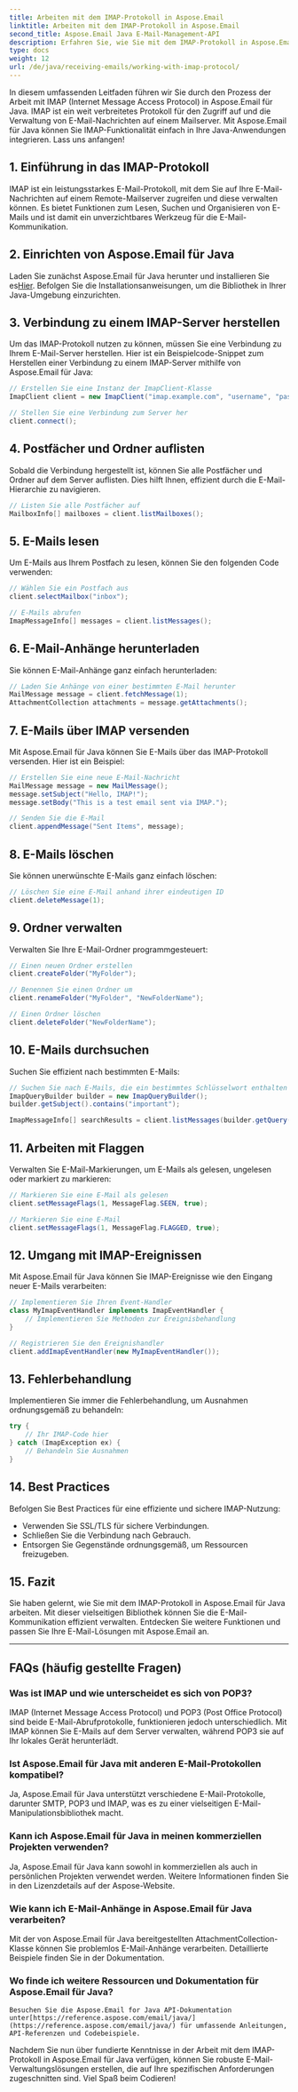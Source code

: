 ```yaml
---
title: Arbeiten mit dem IMAP-Protokoll in Aspose.Email
linktitle: Arbeiten mit dem IMAP-Protokoll in Aspose.Email
second_title: Aspose.Email Java E-Mail-Management-API
description: Erfahren Sie, wie Sie mit dem IMAP-Protokoll in Aspose.Email für Java arbeiten, um Ihre E-Mail-Kommunikation effizient zu verwalten.
type: docs
weight: 12
url: /de/java/receiving-emails/working-with-imap-protocol/
---
```


In diesem umfassenden Leitfaden führen wir Sie durch den Prozess der Arbeit mit IMAP (Internet Message Access Protocol) in Aspose.Email für Java. IMAP ist ein weit verbreitetes Protokoll für den Zugriff auf und die Verwaltung von E-Mail-Nachrichten auf einem Mailserver. Mit Aspose.Email für Java können Sie IMAP-Funktionalität einfach in Ihre Java-Anwendungen integrieren. Lass uns anfangen!


## 1. Einführung in das IMAP-Protokoll

IMAP ist ein leistungsstarkes E-Mail-Protokoll, mit dem Sie auf Ihre E-Mail-Nachrichten auf einem Remote-Mailserver zugreifen und diese verwalten können. Es bietet Funktionen zum Lesen, Suchen und Organisieren von E-Mails und ist damit ein unverzichtbares Werkzeug für die E-Mail-Kommunikation.

## 2. Einrichten von Aspose.Email für Java

 Laden Sie zunächst Aspose.Email für Java herunter und installieren Sie es[Hier](https://releases.aspose.com/email/java/). Befolgen Sie die Installationsanweisungen, um die Bibliothek in Ihrer Java-Umgebung einzurichten.

## 3. Verbindung zu einem IMAP-Server herstellen

Um das IMAP-Protokoll nutzen zu können, müssen Sie eine Verbindung zu Ihrem E-Mail-Server herstellen. Hier ist ein Beispielcode-Snippet zum Herstellen einer Verbindung zu einem IMAP-Server mithilfe von Aspose.Email für Java:

```java
// Erstellen Sie eine Instanz der ImapClient-Klasse
ImapClient client = new ImapClient("imap.example.com", "username", "password");

// Stellen Sie eine Verbindung zum Server her
client.connect();
```

## 4. Postfächer und Ordner auflisten

Sobald die Verbindung hergestellt ist, können Sie alle Postfächer und Ordner auf dem Server auflisten. Dies hilft Ihnen, effizient durch die E-Mail-Hierarchie zu navigieren.

```java
// Listen Sie alle Postfächer auf
MailboxInfo[] mailboxes = client.listMailboxes();
```

## 5. E-Mails lesen

Um E-Mails aus Ihrem Postfach zu lesen, können Sie den folgenden Code verwenden:

```java
// Wählen Sie ein Postfach aus
client.selectMailbox("inbox");

// E-Mails abrufen
ImapMessageInfo[] messages = client.listMessages();
```

## 6. E-Mail-Anhänge herunterladen

Sie können E-Mail-Anhänge ganz einfach herunterladen:

```java
// Laden Sie Anhänge von einer bestimmten E-Mail herunter
MailMessage message = client.fetchMessage(1);
AttachmentCollection attachments = message.getAttachments();
```

## 7. E-Mails über IMAP versenden

Mit Aspose.Email für Java können Sie E-Mails über das IMAP-Protokoll versenden. Hier ist ein Beispiel:

```java
// Erstellen Sie eine neue E-Mail-Nachricht
MailMessage message = new MailMessage();
message.setSubject("Hello, IMAP!");
message.setBody("This is a test email sent via IMAP.");

// Senden Sie die E-Mail
client.appendMessage("Sent Items", message);
```

## 8. E-Mails löschen

Sie können unerwünschte E-Mails ganz einfach löschen:

```java
// Löschen Sie eine E-Mail anhand ihrer eindeutigen ID
client.deleteMessage(1);
```

## 9. Ordner verwalten

Verwalten Sie Ihre E-Mail-Ordner programmgesteuert:

```java
// Einen neuen Ordner erstellen
client.createFolder("MyFolder");

// Benennen Sie einen Ordner um
client.renameFolder("MyFolder", "NewFolderName");

// Einen Ordner löschen
client.deleteFolder("NewFolderName");
```

## 10. E-Mails durchsuchen

Suchen Sie effizient nach bestimmten E-Mails:

```java
// Suchen Sie nach E-Mails, die ein bestimmtes Schlüsselwort enthalten
ImapQueryBuilder builder = new ImapQueryBuilder();
builder.getSubject().contains("important");

ImapMessageInfo[] searchResults = client.listMessages(builder.getQuery());
```

## 11. Arbeiten mit Flaggen

Verwalten Sie E-Mail-Markierungen, um E-Mails als gelesen, ungelesen oder markiert zu markieren:

```java
// Markieren Sie eine E-Mail als gelesen
client.setMessageFlags(1, MessageFlag.SEEN, true);

// Markieren Sie eine E-Mail
client.setMessageFlags(1, MessageFlag.FLAGGED, true);
```

## 12. Umgang mit IMAP-Ereignissen

Mit Aspose.Email für Java können Sie IMAP-Ereignisse wie den Eingang neuer E-Mails verarbeiten:

```java
// Implementieren Sie Ihren Event-Handler
class MyImapEventHandler implements ImapEventHandler {
    // Implementieren Sie Methoden zur Ereignisbehandlung
}

// Registrieren Sie den Ereignishandler
client.addImapEventHandler(new MyImapEventHandler());
```

## 13. Fehlerbehandlung

Implementieren Sie immer die Fehlerbehandlung, um Ausnahmen ordnungsgemäß zu behandeln:

```java
try {
    // Ihr IMAP-Code hier
} catch (ImapException ex) {
    // Behandeln Sie Ausnahmen
}
```

## 14. Best Practices

Befolgen Sie Best Practices für eine effiziente und sichere IMAP-Nutzung:

- Verwenden Sie SSL/TLS für sichere Verbindungen.
- Schließen Sie die Verbindung nach Gebrauch.
- Entsorgen Sie Gegenstände ordnungsgemäß, um Ressourcen freizugeben.

## 15. Fazit

Sie haben gelernt, wie Sie mit dem IMAP-Protokoll in Aspose.Email für Java arbeiten. Mit dieser vielseitigen Bibliothek können Sie die E-Mail-Kommunikation effizient verwalten. Entdecken Sie weitere Funktionen und passen Sie Ihre E-Mail-Lösungen mit Aspose.Email an.

---

## FAQs (häufig gestellte Fragen)

### Was ist IMAP und wie unterscheidet es sich von POP3?
   IMAP (Internet Message Access Protocol) und POP3 (Post Office Protocol) sind beide E-Mail-Abrufprotokolle, funktionieren jedoch unterschiedlich. Mit IMAP können Sie E-Mails auf dem Server verwalten, während POP3 sie auf Ihr lokales Gerät herunterlädt.

### Ist Aspose.Email für Java mit anderen E-Mail-Protokollen kompatibel?
   Ja, Aspose.Email für Java unterstützt verschiedene E-Mail-Protokolle, darunter SMTP, POP3 und IMAP, was es zu einer vielseitigen E-Mail-Manipulationsbibliothek macht.

### Kann ich Aspose.Email für Java in meinen kommerziellen Projekten verwenden?
   Ja, Aspose.Email für Java kann sowohl in kommerziellen als auch in persönlichen Projekten verwendet werden. Weitere Informationen finden Sie in den Lizenzdetails auf der Aspose-Website.

### Wie kann ich E-Mail-Anhänge in Aspose.Email für Java verarbeiten?
   Mit der von Aspose.Email für Java bereitgestellten AttachmentCollection-Klasse können Sie problemlos E-Mail-Anhänge verarbeiten. Detaillierte Beispiele finden Sie in der Dokumentation.

### Wo finde ich weitere Ressourcen und Dokumentation für Aspose.Email für Java?
    Besuchen Sie die Aspose.Email for Java API-Dokumentation unter[https://reference.aspose.com/email/java/](https://reference.aspose.com/email/java/) für umfassende Anleitungen, API-Referenzen und Codebeispiele.

Nachdem Sie nun über fundierte Kenntnisse in der Arbeit mit dem IMAP-Protokoll in Aspose.Email für Java verfügen, können Sie robuste E-Mail-Verwaltungslösungen erstellen, die auf Ihre spezifischen Anforderungen zugeschnitten sind. Viel Spaß beim Codieren!